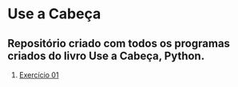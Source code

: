 # Use a Cabeça
Repositório criado com todos os programas criados do livro Use a Cabeça, Python.
---
1. [Exercício 01](https://github.com/joeywheelersam/use_cabeca/tree/master/exerc%C3%ADcio%201)

